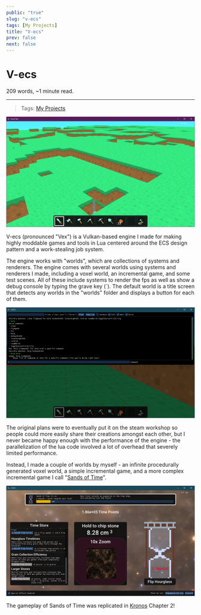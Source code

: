 ```yaml
---
public: "true"
slug: "v-ecs"
tags: [My Projects]
title: "V-ecs"
prev: false
next: false
---
```

<script setup>
import { data } from '../../git.data.ts';
import { useData } from 'vitepress';
const pageData = useData();
</script>
<h1 class="p-name">V-ecs</h1>
<p>209 words, ~1 minute read. <span v-html="data[`site/${pageData.page.value.relativePath}`]" /></p>
<hr/>

> Tags: [My Projects](/garden/my-projects/index.md)

<div class="img-container"><img src="/garden/screenshot_1717383987886_0.png" title="screenshot.png"/></div>

V-ecs (pronounced "Vex") is a Vulkan-based engine I made for making highly moddable games and tools in Lua centered around the ECS design pattern and a work-stealing job system.

The engine works with "worlds", which are collections of systems and renderers. The engine comes with several worlds using systems and renderers I made, including a voxel world, an incremental game, and some test scenes. All of these include systems to render the fps as well as show a debug console by typing the grave key (\`). The default world is a title screen that detects any worlds in the "worlds" folder and displays a button for each of them.

<div class="img-container"><img src="/garden/debug_1717384018620_0.png" title="debug.png"/></div>

The original plans were to eventually put it on the steam workshop so people could more easily share their creations amongst each other, but I never became happy enough with the performance of the engine - the parallelization of the lua code involved a lot of overhead that severely limited performance.

Instead, I made a couple of worlds by myself - an infinite procedurally generated voxel world, a simple incremental game, and a more complex incremental game I call "[Sands of Time](https://thepaperpilot.itch.io/sands-of-time)".

<div class="img-container"><img src="/garden/sandsoftime_1717383994964_0.png" title="sandsoftime.png"/></div>

The gameplay of Sands of Time was replicated in [Kronos](/garden/kronos/index.md) Chapter 2!